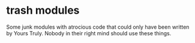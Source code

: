 # trash modules

Some junk modules with atrocious code that could only have been written by
Yours Truly. Nobody in their right mind should use these things.
